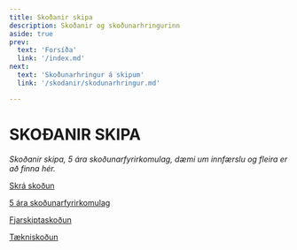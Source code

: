 ```yaml
---
title: Skoðanir skipa
description: Skoðanir og skoðunarhringurinn
aside: true
prev:
  text: 'Forsíða'
  link: '/index.md'
next:
  text: 'Skoðunarhringur á skipum'
  link: '/skodanir/skodunarhringur.md'

---
```


<!-- <Badge text="Ytri skoðunaraðilar" style="background: #84EAC8 !important; color: black;"/> -->


# SKOÐANIR SKIPA

*Skoðanir skipa, 5 ára skoðunarfyrirkomulag, dæmi um innfærslu og fleira er að finna hér.*


[Skrá skoðun](skodanir/skra-skodun.md)

[5 ára skoðunarfyrirkomulag](skodanir/skodunarhringur.md)

[Fjarskiptaskoðun](skodanir/fjarskipta.md)

[Tækniskoðun ](skodanir/taekniskodun.md)

<!--
::: tip Skoðunarhringur skipa
 Nokkur dæmi um skráningu skoðanna af mismunandi gerðum og stærðum af bátum er einnig að finna hér.
:::
-->

